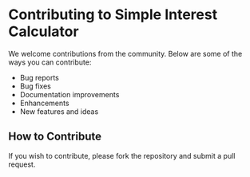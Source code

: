 # Contributing to Simple Interest Calculator

We welcome contributions from the community. Below are some of the ways you can contribute:

- Bug reports
- Bug fixes
- Documentation improvements
- Enhancements
- New features and ideas

## How to Contribute

If you wish to contribute, please fork the repository and submit a pull request.
